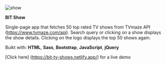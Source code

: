![show](https://user-images.githubusercontent.com/116102391/232580351-3f2f7e8f-a0a3-4205-890e-b92645495415.png)

**BIT Show**

Single-page app that fetches 50 top rated TV shows from TVmaze API (https://www.tvmaze.com/api). 
Search query or clicking on a show displays the show details. 
Clicking on the logo displays the top 50 shows again.

Buikt with: **HTML**, **Sass**, **Bootstrap**, **JavaScript**, **jQuery**

[Click here] (https://bit-tv-shows.netlify.app/) for a live demo
